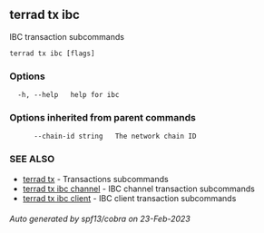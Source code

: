 ## terrad tx ibc

IBC transaction subcommands

```
terrad tx ibc [flags]
```

### Options

```
  -h, --help   help for ibc
```

### Options inherited from parent commands

```
      --chain-id string   The network chain ID
```

### SEE ALSO

* [terrad tx](terrad_tx.md)	 - Transactions subcommands
* [terrad tx ibc channel](terrad_tx_ibc_channel.md)	 - IBC channel transaction subcommands
* [terrad tx ibc client](terrad_tx_ibc_client.md)	 - IBC client transaction subcommands

###### Auto generated by spf13/cobra on 23-Feb-2023
